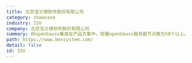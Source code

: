 ```yaml
---
title: 北京宝兰德软件股份有限公司
category: showcase
industry: ISV
company: 北京宝兰德软件股份有限公司
summary: 将openGauss集成在产品方案中，部署openGauss服务器节点数为50个以上。
path: https://www.bessystem.com/
detail: false
id: ISV
---
```


